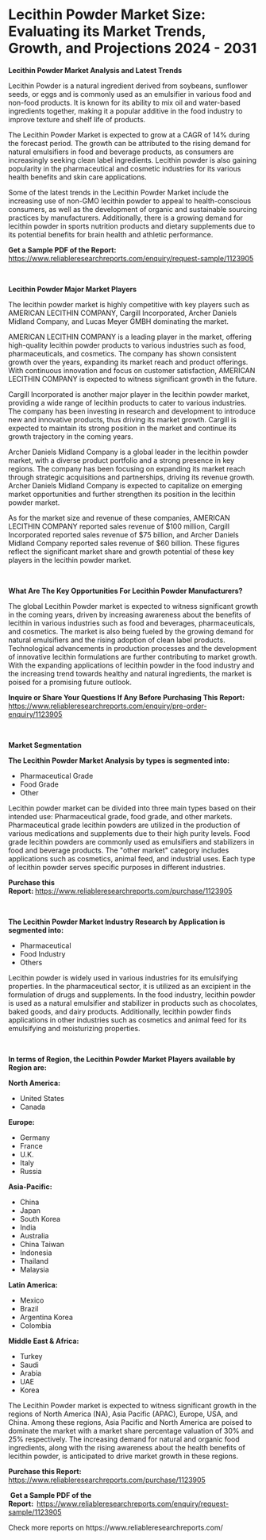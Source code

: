 <p><h1>Lecithin Powder Market Size: Evaluating its Market Trends, Growth, and Projections 2024 - 2031</h1></p><p><strong>Lecithin Powder Market Analysis and Latest Trends</strong></p>
<p><p>Lecithin Powder is a natural ingredient derived from soybeans, sunflower seeds, or eggs and is commonly used as an emulsifier in various food and non-food products. It is known for its ability to mix oil and water-based ingredients together, making it a popular additive in the food industry to improve texture and shelf life of products.</p><p>The Lecithin Powder Market is expected to grow at a CAGR of 14% during the forecast period. The growth can be attributed to the rising demand for natural emulsifiers in food and beverage products, as consumers are increasingly seeking clean label ingredients. Lecithin powder is also gaining popularity in the pharmaceutical and cosmetic industries for its various health benefits and skin care applications.</p><p>Some of the latest trends in the Lecithin Powder Market include the increasing use of non-GMO lecithin powder to appeal to health-conscious consumers, as well as the development of organic and sustainable sourcing practices by manufacturers. Additionally, there is a growing demand for lecithin powder in sports nutrition products and dietary supplements due to its potential benefits for brain health and athletic performance.</p></p>
<p><strong>Get a Sample PDF of the Report:&nbsp;</strong> <a href="https://www.reliableresearchreports.com/enquiry/request-sample/1123905">https://www.reliableresearchreports.com/enquiry/request-sample/1123905</a></p>
<p>&nbsp;</p>
<p><strong>Lecithin Powder Major Market Players</strong></p>
<p><p>The lecithin powder market is highly competitive with key players such as AMERICAN LECITHIN COMPANY, Cargill Incorporated, Archer Daniels Midland Company, and Lucas Meyer GMBH dominating the market. </p><p>AMERICAN LECITHIN COMPANY is a leading player in the market, offering high-quality lecithin powder products to various industries such as food, pharmaceuticals, and cosmetics. The company has shown consistent growth over the years, expanding its market reach and product offerings. With continuous innovation and focus on customer satisfaction, AMERICAN LECITHIN COMPANY is expected to witness significant growth in the future.</p><p>Cargill Incorporated is another major player in the lecithin powder market, providing a wide range of lecithin products to cater to various industries. The company has been investing in research and development to introduce new and innovative products, thus driving its market growth. Cargill is expected to maintain its strong position in the market and continue its growth trajectory in the coming years.</p><p>Archer Daniels Midland Company is a global leader in the lecithin powder market, with a diverse product portfolio and a strong presence in key regions. The company has been focusing on expanding its market reach through strategic acquisitions and partnerships, driving its revenue growth. Archer Daniels Midland Company is expected to capitalize on emerging market opportunities and further strengthen its position in the lecithin powder market.</p><p>As for the market size and revenue of these companies, AMERICAN LECITHIN COMPANY reported sales revenue of $100 million, Cargill Incorporated reported sales revenue of $75 billion, and Archer Daniels Midland Company reported sales revenue of $60 billion. These figures reflect the significant market share and growth potential of these key players in the lecithin powder market.</p></p>
<p>&nbsp;</p>
<p><strong>What Are The Key Opportunities For Lecithin Powder Manufacturers?</strong></p>
<p><p>The global Lecithin Powder market is expected to witness significant growth in the coming years, driven by increasing awareness about the benefits of lecithin in various industries such as food and beverages, pharmaceuticals, and cosmetics. The market is also being fueled by the growing demand for natural emulsifiers and the rising adoption of clean label products. Technological advancements in production processes and the development of innovative lecithin formulations are further contributing to market growth. With the expanding applications of lecithin powder in the food industry and the increasing trend towards healthy and natural ingredients, the market is poised for a promising future outlook.</p></p>
<p><strong>Inquire or Share Your Questions If Any Before Purchasing This Report:</strong> <a href="https://www.reliableresearchreports.com/enquiry/pre-order-enquiry/1123905">https://www.reliableresearchreports.com/enquiry/pre-order-enquiry/1123905</a></p>
<p>&nbsp;</p>
<p><strong>Market Segmentation</strong></p>
<p><strong>The Lecithin Powder Market Analysis by types is segmented into:</strong></p>
<p><ul><li>Pharmaceutical Grade</li><li>Food Grade</li><li>Other</li></ul></p>
<p><p>Lecithin powder market can be divided into three main types based on their intended use: Pharmaceutical grade, food grade, and other markets. Pharmaceutical grade lecithin powders are utilized in the production of various medications and supplements due to their high purity levels. Food grade lecithin powders are commonly used as emulsifiers and stabilizers in food and beverage products. The "other market" category includes applications such as cosmetics, animal feed, and industrial uses. Each type of lecithin powder serves specific purposes in different industries.</p></p>
<p><strong>Purchase this Report:&nbsp;</strong><a href="https://www.reliableresearchreports.com/purchase/1123905">https://www.reliableresearchreports.com/purchase/1123905</a></p>
<p>&nbsp;</p>
<p><strong>The Lecithin Powder Market Industry Research by Application is segmented into:</strong></p>
<p><ul><li>Pharmaceutical</li><li>Food Industry</li><li>Others</li></ul></p>
<p><p>Lecithin powder is widely used in various industries for its emulsifying properties. In the pharmaceutical sector, it is utilized as an excipient in the formulation of drugs and supplements. In the food industry, lecithin powder is used as a natural emulsifier and stabilizer in products such as chocolates, baked goods, and dairy products. Additionally, lecithin powder finds applications in other industries such as cosmetics and animal feed for its emulsifying and moisturizing properties.</p></p>
<p>&nbsp;</p>
<p><strong>In terms of Region, the Lecithin Powder Market Players available by Region are:</strong></p>
<p>
    <p> <strong> North America: </strong>
        <ul>
            <li>United States</li>
            <li>Canada</li>
        </ul>
        </p> 
    <p> <strong> Europe: </strong>
        <ul>
            <li>Germany</li>
            <li>France</li>
            <li>U.K.</li>
            <li>Italy</li>
            <li>Russia</li>
        </ul>
        </p> 
    <p> <strong> Asia-Pacific: </strong>
        <ul>
            <li>China</li>
            <li>Japan</li>
            <li>South Korea</li>
            <li>India</li>
            <li>Australia</li>
            <li>China Taiwan</li>
            <li>Indonesia</li>
            <li>Thailand</li>
            <li>Malaysia</li>
        </ul>
        </p> 
    <p> <strong> Latin America: </strong>
        <ul>
            <li>Mexico</li>
            <li>Brazil</li>
            <li>Argentina Korea</li>
            <li>Colombia</li>
        </ul>
        </p> 
    <p> <strong> Middle East & Africa: </strong>
        <ul>
            <li>Turkey</li>
            <li>Saudi</li>
            <li>Arabia</li>
            <li>UAE</li>
            <li>Korea</li>
        </ul>
    </p>
    </p>
<p><p>The Lecithin Powder market is expected to witness significant growth in the regions of North America (NA), Asia Pacific (APAC), Europe, USA, and China. Among these regions, Asia Pacific and North America are poised to dominate the market with a market share percentage valuation of 30% and 25% respectively. The increasing demand for natural and organic food ingredients, along with the rising awareness about the health benefits of lecithin powder, is anticipated to drive market growth in these regions.</p></p>
<p><strong>Purchase this Report: </strong><a href="https://www.reliableresearchreports.com/purchase/1123905">https://www.reliableresearchreports.com/purchase/1123905</a></p>
<p>&nbsp;<strong>Get a Sample PDF of the Report:&nbsp;&nbsp;</strong><a href="https://www.reliableresearchreports.com/enquiry/request-sample/1123905">https://www.reliableresearchreports.com/enquiry/request-sample/1123905</a></p>
<p><strong></strong></p>
<p>Check more reports on https://www.reliableresearchreports.com/</p>
